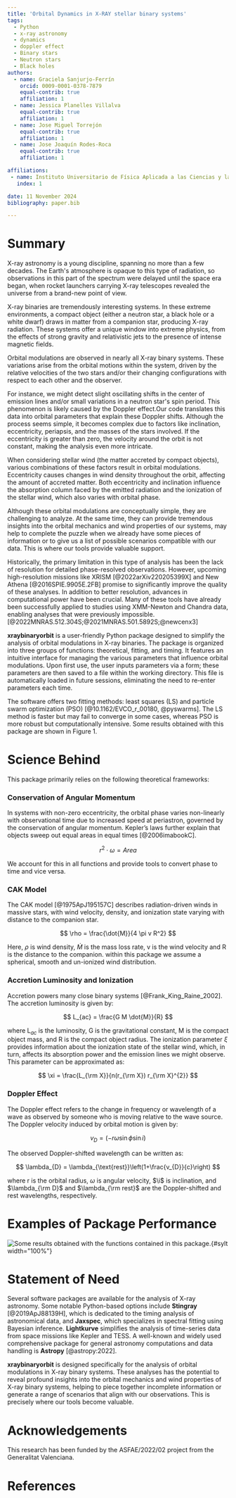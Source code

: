 ```yaml
---
title: 'Orbital Dynamics in X-RAY stellar binary systems'
tags:
  - Python
  - x-ray astronomy
  - dynamics
  - doppler effect
  - Binary stars
  - Neutron stars
  - Black holes
authors:
  - name: Graciela Sanjurjo-Ferrín
    orcid: 0009-0001-0378-7879
    equal-contrib: true
    affiliation: 1
  - name: Jessica Planelles Villalva 
    equal-contrib: true 
    affiliation: 1
  - name: Jose Miguel Torrejón
    equal-contrib: true
    affiliation: 1
  - name: Jose Joaquín Rodes-Roca
    equal-contrib: true
    affiliation: 1

affiliations:
 - name: Instituto Universitario de Física Aplicada a las Ciencias y las Tecnologías, Universidad de Alicante, 03690 Alicante, Spain
   index: 1

date: 11 November 2024
bibliography: paper.bib

---
```



# Summary

X-ray astronomy is a young discipline, spanning no more than a few decades. The Earth's atmosphere is opaque to this type of radiation, so observations in this part of the spectrum were delayed until the space era began, when rocket launchers carrying X-ray telescopes revealed the universe from a brand-new point of view.

X-ray binaries are tremendously interesting systems. In these extreme environments, a compact object (either a neutron star, a black hole or a white dwarf) draws in matter from a companion star, producing X-ray radiation. These systems offer a unique window into extreme physics, from the effects of strong gravity and relativistic jets to the presence of intense magnetic fields.

Orbital modulations are observed in nearly all X-ray binary systems. These variations arise from the orbital motions within the system, driven by the relative velocities of the two stars and/or their changing configurations with respect to each other and the observer. 

For instance, we might detect slight oscillating shifts in the center of emission lines and/or small variations in a neutron star's spin period. This phenomenon is likely caused by the Doppler effect.Our code translates this data into orbital parameters that explain these Doppler shifts. Although the process seems simple, it becomes complex due to factors like inclination, eccentricity, periapsis, and the masses of the stars involved. If the eccentricity is greater than zero, the velocity around the orbit is not constant, making the analysis even more intricate.

When considering stellar wind (the matter accreted by compact objects), various combinations of these factors result in orbital modulations. Eccentricity causes changes in wind density throughout the orbit, affecting the amount of accreted matter. Both eccentricity and inclination influence the absorption column faced by the emitted radiation and the ionization of the stellar wind, which also varies with orbital phase.

Although these orbital modulations are conceptually simple, they are challenging to analyze. At the same time, they can provide tremendous insights into the orbital mechanics and wind properties of our systems, may help to complete the puzzle when we already have some pieces of information or to give us a list of possible scenarios compatible with our data. This is where our tools provide valuable support.

Historically, the primary limitation in this type of analysis has been the lack of resolution for detailed phase-resolved observations. However, upcoming high-resolution missions like XRISM [@2022arXiv220205399X] and New Athena [@2016SPIE.9905E.2FB] promise to significantly improve the quality of these analyses. In addition to better resolution, advances in computational power have been crucial. Many of these tools have already been successfully applied to studies using XMM-Newton and Chandra data, enabling analyses that were previously impossible. [@2022MNRAS.512.304S;@2021MNRAS.501.5892S;@newcenx3]

**xraybinaryorbit** is a user-friendly Python package designed to simplify the analysis of orbital modulations in X-ray binaries. The package is organized into three groups of functions: theoretical, fitting, and timing. It features an intuitive interface for managing the various parameters that influence orbital modulations. Upon first use, the user inputs parameters via a form; these parameters are then saved to a file within the working directory. This file is automatically loaded in future sessions, eliminating the need to re-enter parameters each time.

The software offers two fitting methods: least squares (LS) and particle swarm optimization (PSO) [@10.1162/EVCO_r_00180, @pyswarms]. The LS method is faster but may fail to converge in some cases, whereas PSO is more robust but computationally intensive. Some results obtained with this package are shown in Figure 1.



# Science Behind

This package primarily relies on the following theoretical frameworks:

### Conservation of Angular Momentum
In systems with non-zero eccentricity, the orbital phase varies non-linearly with observational time due to increased speed at periastron, governed by the conservation of angular momentum. Kepler’s laws further explain that objects sweep out equal areas in equal times [@2006imabookC].

$$ r^2 \cdot \omega = Area $$

We account for this in all functions and provide tools to convert phase to time and vice versa.

### CAK Model
The CAK model [@1975ApJ195157C] describes radiation-driven winds in massive stars, with wind velocity, density, and ionization state varying with distance to the companion star.

$$ \rho = \frac{\dot{M}}{4 \pi v R^2} $$

Here, $\rho$  is wind density, $\dot{M}$ is the mass loss rate, v is the wind velocity and R is the distance to the companion. within this package we assume a spherical, smooth and un-ionized wind distribution.

### Accretion Luminosity and Ionization
Accretion powers many close binary systems [@Frank_King_Raine_2002]. The accretion luminosity is given by:

$$ L_{ac} = \frac{G M \dot{M}}{R} $$

where L$_{ac}$ is the luminosity, G is the gravitational constant, M is the compact object mass, and R is the compact object radius. The ionization parameter $\xi$ provides information about the ionization state of the stellar wind, which, in turn, affects its absorption power and the emission lines we might observe. This parameter can be approximated as:

$$ \xi = \frac{L_{\rm X}}{n(r_{\rm X}) r_{\rm X}^{2}} $$

### Doppler Effect

The Doppler effect refers to the change in frequency or wavelength of a wave as observed by someone who is moving relative to the wave source. The Doppler velocity induced by orbital motion is given by:

$$ v_{D} = (-r\omega \sin\phi \sin i) $$

The observed Doppler-shifted wavelength can be written as:

$$ \lambda_{D} = \lambda_{\text{rest}}\left(1+\frac{v_{D}}{c}\right) $$

where r is the orbital radius, $\omega$ is angular velocity, $\i$ is inclination, and $\lambda_{\rm D}$ and $\lambda_{\rm rest}$ are the Doppler-shifted and rest wavelengths, respectively.

# Examples of Package Performance

![Some results obtained with the functions contained in this package.](joss.jpg){#sylt width="100%"}


# Statement of Need

Several software packages are available for the analysis of X-ray astronomy. Some notable Python-based options include **Stingray** [@2019ApJ88139H], which is dedicated to the timing analysis of astronomical data, and **Jaxspec**, which specializes in spectral fitting using Bayesian inference. **Lightkurve** simplifies the analysis of time-series data from space missions like Kepler and TESS. A well-known and widely used comprehensive package for general astronomy computations and data handling is **Astropy** [@astropy:2022].

**xraybinaryorbit** is designed specifically for the analysis of orbital modulations in X-ray binary systems. These analyses has the potential to reveal profound insights into the orbital mechanics and wind properties of X-ray binary systems, helping to piece together incomplete information or generate a range of scenarios that align with our observations. This is precisely where our tools become valuable.


# Acknowledgements

This research has been funded by the ASFAE/2022/02 project from the Generalitat Valenciana. 


# References
